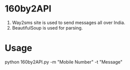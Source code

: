 160by2API
=========

1. Way2sms site is used to send messages all over India.
2. BeautifulSoup is used for parsing.

Usage
=====

python 160by2API.py -m "Mobile Number" -t "Message"
